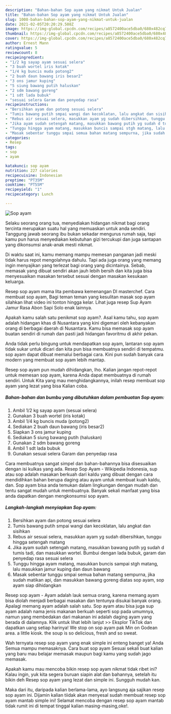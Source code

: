 ```yaml
---
description: "Bahan-bahan Sop ayam yang nikmat Untuk Jualan"
title: "Bahan-bahan Sop ayam yang nikmat Untuk Jualan"
slug: 1008-bahan-bahan-sop-ayam-yang-nikmat-untuk-jualan
date: 2021-02-05T20:20:29.508Z
image: https://img-global.cpcdn.com/recipes/a8572400ace5dba0/680x482cq70/sop-ayam-foto-resep-utama.jpg
thumbnail: https://img-global.cpcdn.com/recipes/a8572400ace5dba0/680x482cq70/sop-ayam-foto-resep-utama.jpg
cover: https://img-global.cpcdn.com/recipes/a8572400ace5dba0/680x482cq70/sop-ayam-foto-resep-utama.jpg
author: Ernest Mann
ratingvalue: 5
reviewcount: 8
recipeingredient:
- "1/2 kg sayap ayam sesuai selera"
- "3 buah wortel iris kotak"
- "1/4 kg buncis muda potong2"
- "2 buah daun bawang iris besar2"
- "3 ons jamur kuping"
- "5 siung bawang putih haluskan"
- "2 sdm bawang goreng"
- "1 sdt lada bubuk"
- "sesuai selera Garam dan penyedap rasa"
recipeinstructions:
- "Bersihkan ayam dan potong sesuai selera"
- "Tumis bawang putih smpai wangi dan kecoklatan, lalu angkat dan sisihkan"
- "Rebus air sesuai selera, masukkan ayam yg sudah dibersihkan, tunggu hingga setengah matang"
- "Jika ayam sudah setengah matang, masukkan bawang putih yg sudah d tumis tadi, dan masukkan wortel. Bumbui dengan lada bubuk, garam dan penyedap rasa sesuai selera"
- "Tunggu hingga ayam matang, masukkan buncis sampai stgh matang, lalu masukkan jamur kuping dan daun bawang"
- "Masak sebentar tunggu smpai semua bahan matang sempurna, jika sudah matikan api, dan masukkan bawang goreng diatas sop ayam, sop ayam siap dihidangkan"
categories:
- Resep
tags:
- sop
- ayam

katakunci: sop ayam 
nutrition: 227 calories
recipecuisine: Indonesian
preptime: "PT35M"
cooktime: "PT55M"
recipeyield: "1"
recipecategory: Lunch

---
```



![Sop ayam](https://img-global.cpcdn.com/recipes/a8572400ace5dba0/680x482cq70/sop-ayam-foto-resep-utama.jpg)

Selaku seorang orang tua, menyediakan hidangan nikmat bagi orang tercinta merupakan suatu hal yang memuaskan untuk anda sendiri. Tanggung jawab seorang ibu bukan sekadar mengurus rumah saja, tapi kamu pun harus menyediakan kebutuhan gizi tercukupi dan juga santapan yang dikonsumsi anak-anak mesti nikmat.

Di waktu  saat ini, kamu memang mampu memesan panganan jadi meski tidak harus repot mengolahnya dahulu. Tapi ada juga orang yang memang ingin menyajikan yang terlezat bagi orang yang dicintainya. Sebab, memasak yang dibuat sendiri akan jauh lebih bersih dan kita juga bisa menyesuaikan masakan tersebut sesuai dengan masakan kesukaan keluarga. 

Resep sop ayam mama lita pembawa kemenangan DI masterchef. Cara membuat sop ayam, Bagi teman teman yang kesulitan masak sop ayam silahkan lihat video ini tonton hingga kelar. Lihat juga resep Sup Ayam Jamur Rasa Abon Sapi Solo enak lainnya.

Apakah kamu salah satu penikmat sop ayam?. Asal kamu tahu, sop ayam adalah hidangan khas di Nusantara yang kini digemari oleh kebanyakan orang di berbagai daerah di Nusantara. Kamu bisa memasak sop ayam buatan sendiri di rumah dan pasti jadi hidangan favoritmu di akhir pekan.

Anda tidak perlu bingung untuk mendapatkan sop ayam, lantaran sop ayam tidak sukar untuk dicari dan kita pun bisa membuatnya sendiri di tempatmu. sop ayam dapat dibuat memalui berbagai cara. Kini pun sudah banyak cara modern yang membuat sop ayam lebih mantap.

Resep sop ayam pun mudah dihidangkan, lho. Kalian jangan repot-repot untuk memesan sop ayam, karena Anda dapat membuatnya di rumah sendiri. Untuk Kita yang mau menghidangkannya, inilah resep membuat sop ayam yang lezat yang bisa Kalian coba.

<!--inarticleads1-->

##### Bahan-bahan dan bumbu yang dibutuhkan dalam pembuatan Sop ayam:

1. Ambil 1/2 kg sayap ayam (sesuai selera)
1. Gunakan 3 buah wortel (iris kotak)
1. Ambil 1/4 kg buncis muda (potong2)
1. Sediakan 2 buah daun bawang (iris besar2)
1. Siapkan 3 ons jamur kuping
1. Sediakan 5 siung bawang putih (haluskan)
1. Gunakan 2 sdm bawang goreng
1. Ambil 1 sdt lada bubuk
1. Gunakan sesuai selera Garam dan penyedap rasa


Cara membuatnya sangat simpel dan bahan-bahannya bisa disesuaikan dengan isi kulkas yang ada. Resep Sop Ayam - Wikipedia Indonesia, sup atau sop adalah masakan berkuah dari kaldu yang dibuat dengan cara mendidihkan bahan berupa daging atau ayam untuk membuat kuah kaldu, dan. Sop ayam bisa anda temukan dalam lingkungan dengan mudah dan tentu sangat mudah untuk membuatnya. Banyak sekali manfaat yang bisa anda dapatkan dengan mengkonsumsi sop ayam. 

<!--inarticleads2-->

##### Langkah-langkah menyiapkan Sop ayam:

1. Bersihkan ayam dan potong sesuai selera
1. Tumis bawang putih smpai wangi dan kecoklatan, lalu angkat dan sisihkan
1. Rebus air sesuai selera, masukkan ayam yg sudah dibersihkan, tunggu hingga setengah matang
1. Jika ayam sudah setengah matang, masukkan bawang putih yg sudah d tumis tadi, dan masukkan wortel. Bumbui dengan lada bubuk, garam dan penyedap rasa sesuai selera
1. Tunggu hingga ayam matang, masukkan buncis sampai stgh matang, lalu masukkan jamur kuping dan daun bawang
1. Masak sebentar tunggu smpai semua bahan matang sempurna, jika sudah matikan api, dan masukkan bawang goreng diatas sop ayam, sop ayam siap dihidangkan


Resep sop ayam - Ayam adalah lauk semua orang, karena memang ayam bisa diolah menjadi berbagai masakan dan tentunya disukai banyak orang. Apalagi memang ayam adalah salah satu. Sop ayam atau bisa juga sup ayam adalah nama jenis makanan berkuah seperti sop pada umumnya, namun yang membedakan dari makanan ini adalah daging ayam yang berada di dalamnya. Klik untuk lihat lebih lanjut &gt;&gt; Eksplor TikTok dan dapatkan uang setiap harinya! We stop on sop ayam pak Min on Godean area. a little kiosk. the soup is so delicious, fresh and so sweat. 

Wah ternyata resep sop ayam yang enak simple ini enteng banget ya! Anda Semua mampu memasaknya. Cara buat sop ayam Sesuai sekali buat kalian yang baru mau belajar memasak maupun bagi kamu yang sudah jago memasak.

Apakah kamu mau mencoba bikin resep sop ayam nikmat tidak ribet ini? Kalau ingin, yuk kita segera buruan siapin alat dan bahannya, setelah itu bikin deh Resep sop ayam yang lezat dan simple ini. Sungguh mudah kan. 

Maka dari itu, daripada kalian berlama-lama, ayo langsung aja sajikan resep sop ayam ini. Dijamin kalian tiidak akan menyesal sudah membuat resep sop ayam mantab simple ini! Selamat mencoba dengan resep sop ayam mantab tidak rumit ini di tempat tinggal kalian masing-masing,oke!.

